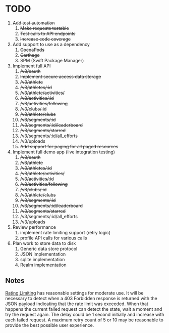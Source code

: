 # TODO

1. ~~Add test automation~~
   1. ~~Make requests testable~~
   1. ~~Test calls to API endpoints~~
   1. ~~Increase code coverage~~
1. Add support to use as a dependency
   1. ~~CocoaPods~~
   1. ~~Carthage~~  
   1. SPM (Swift Package Manager)
1. Implement full API
   1. ~~/v3/oauth~~
   1. ~~Implement secure access data storage~~
   1. ~~/v3/athlete~~
   1. ~~/v3/athletes/:id~~
   1. ~~/v3/athlete/activities/~~
   1. ~~/v3/activities/:id~~
   1. ~~/v3/activities/following~~
   1. ~~/v3/clubs/:id~~
   1. ~~/v3/athlete/clubs~~
   1. ~~/v3/segments/:id~~
   1. ~~/v3/segments/:id/leaderboard~~
   1. ~~/v3/segments/starred~~
   1. /v3/segments/:id/all_efforts
   1. /v3/uploads
   1. ~~Add support for paging for all paged resources~~
1. Implement full demo app (live integration testing)
   1. ~~/v3/oauth~~
   1. ~~/v3/athlete~~
   1. ~~/v3/athletes/:id~~
   1. ~~/v3/athlete/activities/~~
   1. ~~/v3/activities/:id~~
   1. ~~/v3/activities/following~~
   1. ~~/v3/clubs/:id~~
   1. ~~/v3/athlete/clubs~~
   1. ~~/v3/segments/:id~~
   1. ~~/v3/segments/:id/leaderboard~~
   1. ~~/v3/segments/starred~~
   1. /v3/segments/:id/all_efforts
   1. /v3/uploads
1. Review performance
   1. implement rate limiting support (retry logic)
   1. profile API calls for various calls
1. Plan work to store data to disk
   1. Generic data store protocol
   1. JSON implementation
   1. sqlite implementation
   1. Realm implementation

## Notes

[Rating Limiting](http://strava.github.io/api/#rate-limiting
) has reasonable settings for moderate use. It will be necessary to detect when a 403 Forbidden response is returned with the JSON payload indicating that the rate limit was exceeded. When that happens the current failed request can detect the state, wait a moment and try the request again. The delay could be 1 second initially and increase with each failed request. A maximum retry count of 5 or 10 may be reasonable to provide the best possible user experience.  
